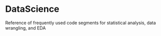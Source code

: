 # DataScience
Reference of frequently used code segments for statistical analysis, data wrangling, and EDA
